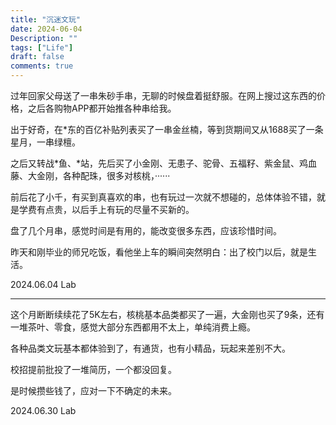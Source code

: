 ```yaml
---
title: "沉迷文玩"
date: 2024-06-04
Description: ""
tags: ["Life"]
draft: false
comments: true
---
```

过年回家父母送了一串朱砂手串，无聊的时候盘着挺舒服。在网上搜过这东西的价格，之后各购物APP都开始推各种串给我。

出于好奇，在*东的百亿补贴列表买了一串金丝楠，等到货期间又从1688买了一条星月，一串绿檀。

之后又转战*鱼、*站，先后买了小金刚、无患子、驼骨、五福籽、紫金鼠、鸡血藤、大金刚，各种配珠，很多对核桃，······

前后花了小千，有买到真喜欢的串，也有玩过一次就不想碰的，总体体验不错，就是学费有点贵，以后手上有玩的尽量不买新的。

盘了几个月串，感觉时间是有用的，能改变很多东西，应该珍惜时间。

昨天和刚毕业的师兄吃饭，看他坐上车的瞬间突然明白：出了校门以后，就是生活。

2024.06.04  Lab
- - - 
这个月断断续续花了5K左右，核桃基本品类都买了一遍，大金刚也买了9条，还有一堆茶叶、零食，感觉大部分东西都用不太上，单纯消费上瘾。

各种品类文玩基本都体验到了，有通货，也有小精品，玩起来差别不大。

校招提前批投了一堆简历，一个都没回复。

是时候攒些钱了，应对一下不确定的未来。

2024.06.30  Lab